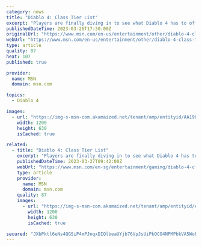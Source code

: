 ```yaml
---
category: news
title: "Diablo 4: Class Tier List"
excerpt: "Players are finally diving in to see what Diablo 4 has to offer. The two beta periods Blizzard held gave players a chance to play through just the first act of Diablo 4's story, but that's been more ..."
publishedDateTime: 2023-03-26T17:30:00Z
originalUrl: "https://www.msn.com/en-us/entertainment/other/diablo-4-class-tier-list/ar-AA196kGQ"
webUrl: "https://www.msn.com/en-us/entertainment/other/diablo-4-class-tier-list/ar-AA196kGQ"
type: article
quality: 87
heat: 107
published: true

provider:
  name: MSN
  domain: msn.com

topics:
  - Diablo 4

images:
  - url: "https://img-s-msn-com.akamaized.net/tenant/amp/entityid/AA196L55.img?h=630&w=1200&m=6&q=60&o=t&l=f&f=jpg"
    width: 1200
    height: 630
    isCached: true

related:
  - title: "Diablo 4: Class Tier List"
    excerpt: "Players are finally diving in to see what Diablo 4 has to offer. The two beta periods Blizzard held gave players a chance to play through just the first act of Diablo 4's story, but that's been more ..."
    publishedDateTime: 2023-03-27T09:42:00Z
    webUrl: "https://www.msn.com/en-sg/entertainment/gaming/diablo-4-class-tier-list/ar-AA196kGQ"
    type: article
    provider:
      name: MSN
      domain: msn.com
    quality: 87
    images:
      - url: "https://img-s-msn-com.akamaized.net/tenant/amp/entityid/AA196L55.img?h=630&w=1200&m=6&q=60&o=t&l=f&f=jpg"
        width: 1200
        height: 630
        isCached: true

secured: "JXbPktl6eNs4QGSiP4mPJnqxDIQlbeaUYjb76VpJsUiPkOCO4NPMPbkVA5WoFdnjnD78Wz/BRiEsJyymwHJPTYI5BQ2gZf8rZV5rwmGjToZnYwNXEVLBPGrFM/MJa4a/Waz6oD73WPr0DIH65NZ0zsNxNHf9j2c3G+OEK0fDPhqARq5hVNga51YO41APU9I8y6N7snU9e3CN8lp+EcD53Y3JfduaQnoCBx78lpYDUSvVdbN2F8yyIxtgpOQgOkRB5q9SaMgm5SBOfgsZTwgpW62MX2W3nhKpYs7RfVp3LIe0qnpJx9HpwysfAQnD4vGGLLz7Re5WhPjtbX2nE87GIjC7UyOlbB3jdRi236SuXNI=;d6LG16qTu80g/o1qxryGRg=="
---
```


